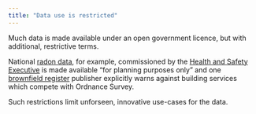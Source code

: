 ```yaml
---
title: "Data use is restricted"
---
```


Much data is made available under an open government licence, but with additional, restrictive terms.

National [radon data](/glossary/radon), for example, commissioned by the [Health and Safety Executive](/glossary/health-and-safety-executive) is made available “for planning purposes only” and one [brownfield register](/glossary/brownfield-site) publisher explicitly warns against building services which compete with Ordnance Survey.

Such restrictions limit unforseen, innovative use-cases for the data.

